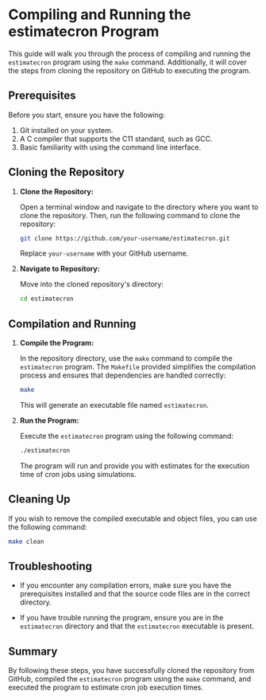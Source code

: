 # Compiling and Running the estimatecron Program

This guide will walk you through the process of compiling and running the `estimatecron` program using the `make` command. Additionally, it will cover the steps from cloning the repository on GitHub to executing the program.

## Prerequisites

Before you start, ensure you have the following:

1. Git installed on your system.
2. A C compiler that supports the C11 standard, such as GCC.
3. Basic familiarity with using the command line interface.

## Cloning the Repository

1. **Clone the Repository:**

   Open a terminal window and navigate to the directory where you want to clone the repository. Then, run the following command to clone the repository:

   ```sh
   git clone https://github.com/your-username/estimatecron.git
   ```

   Replace `your-username` with your GitHub username.

2. **Navigate to Repository:**

   Move into the cloned repository's directory:

   ```sh
   cd estimatecron
   ```

## Compilation and Running

1. **Compile the Program:**

   In the repository directory, use the `make` command to compile the `estimatecron` program. The `Makefile` provided simplifies the compilation process and ensures that dependencies are handled correctly:

   ```sh
   make
   ```

   This will generate an executable file named `estimatecron`.

2. **Run the Program:**

   Execute the `estimatecron` program using the following command:

   ```sh
   ./estimatecron
   ```

   The program will run and provide you with estimates for the execution time of cron jobs using simulations.

## Cleaning Up

If you wish to remove the compiled executable and object files, you can use the following command:

```sh
make clean
```

## Troubleshooting

- If you encounter any compilation errors, make sure you have the prerequisites installed and that the source code files are in the correct directory.

- If you have trouble running the program, ensure you are in the `estimatecron` directory and that the `estimatecron` executable is present.

## Summary

By following these steps, you have successfully cloned the repository from GitHub, compiled the `estimatecron` program using the `make` command, and executed the program to estimate cron job execution times.
